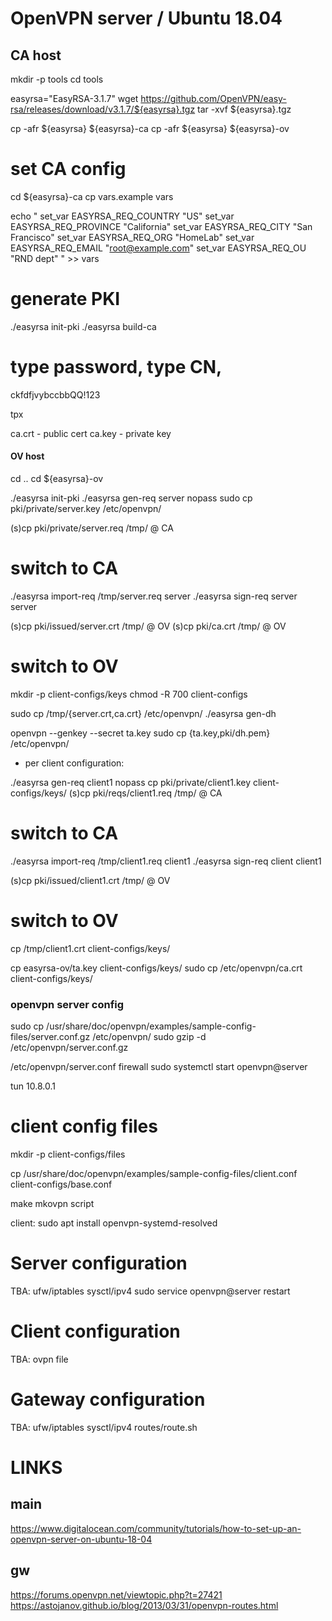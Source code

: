 # OpenVPN server / Ubuntu 18.04


## CA host

mkdir  -p  tools
cd  tools

easyrsa="EasyRSA-3.1.7"
wget  https://github.com/OpenVPN/easy-rsa/releases/download/v3.1.7/${easyrsa}.tgz
tar  -xvf  ${easyrsa}.tgz

cp  -afr  ${easyrsa}  ${easyrsa}-ca
cp  -afr  ${easyrsa}  ${easyrsa}-ov

# set CA config
cd  ${easyrsa}-ca
cp  vars.example  vars

echo "
set_var EASYRSA_REQ_COUNTRY   \"US\"
set_var EASYRSA_REQ_PROVINCE  \"California\"
set_var EASYRSA_REQ_CITY      \"San Francisco\"
set_var EASYRSA_REQ_ORG       \"HomeLab\"
set_var EASYRSA_REQ_EMAIL     \"root@example.com\"
set_var EASYRSA_REQ_OU        \"RND dept\"
" >> vars

# generate PKI
./easyrsa  init-pki
./easyrsa  build-ca

# type password, type CN,
ckfdfjvybccbbQQ!123

tpx

ca.crt - public cert
ca.key - private key


#### OV host

cd ..
cd ${easyrsa}-ov

./easyrsa  init-pki
./easyrsa  gen-req  server  nopass
sudo  cp  pki/private/server.key  /etc/openvpn/

(s)cp  pki/private/server.req  /tmp/ @ CA


# switch to CA

./easyrsa  import-req  /tmp/server.req  server
./easyrsa  sign-req  server  server

(s)cp  pki/issued/server.crt  /tmp/ @ OV
(s)cp  pki/ca.crt  /tmp/ @ OV


# switch to OV

mkdir  -p  client-configs/keys
chmod  -R  700  client-configs

sudo  cp  /tmp/{server.crt,ca.crt}  /etc/openvpn/
./easyrsa  gen-dh

openvpn  --genkey  --secret  ta.key
sudo  cp  {ta.key,pki/dh.pem}  /etc/openvpn/

- per client configuration:

./easyrsa  gen-req  client1  nopass
cp  pki/private/client1.key  client-configs/keys/
(s)cp  pki/reqs/client1.req  /tmp/ @ CA


# switch to CA

./easyrsa  import-req  /tmp/client1.req  client1
./easyrsa  sign-req  client  client1

(s)cp  pki/issued/client1.crt  /tmp/ @ OV


# switch to OV

cp  /tmp/client1.crt  client-configs/keys/

cp  easyrsa-ov/ta.key  client-configs/keys/
sudo  cp  /etc/openvpn/ca.crt  client-configs/keys/

### openvpn server config

sudo  cp  /usr/share/doc/openvpn/examples/sample-config-files/server.conf.gz  /etc/openvpn/
sudo  gzip  -d  /etc/openvpn/server.conf.gz

/etc/openvpn/server.conf
firewall
sudo systemctl start openvpn@server

tun 10.8.0.1


# client config files

mkdir  -p  client-configs/files

cp  /usr/share/doc/openvpn/examples/sample-config-files/client.conf  client-configs/base.conf

make mkovpn script

client:
sudo apt install openvpn-systemd-resolved


# Server configuration

TBA:
ufw/iptables
sysctl/ipv4
sudo service openvpn@server restart


# Client configuration

TBA:
ovpn file


# Gateway configuration

TBA:
ufw/iptables
sysctl/ipv4
routes/route.sh


# LINKS

## main
https://www.digitalocean.com/community/tutorials/how-to-set-up-an-openvpn-server-on-ubuntu-18-04

## gw
https://forums.openvpn.net/viewtopic.php?t=27421
https://astojanov.github.io/blog/2013/03/31/openvpn-routes.html

